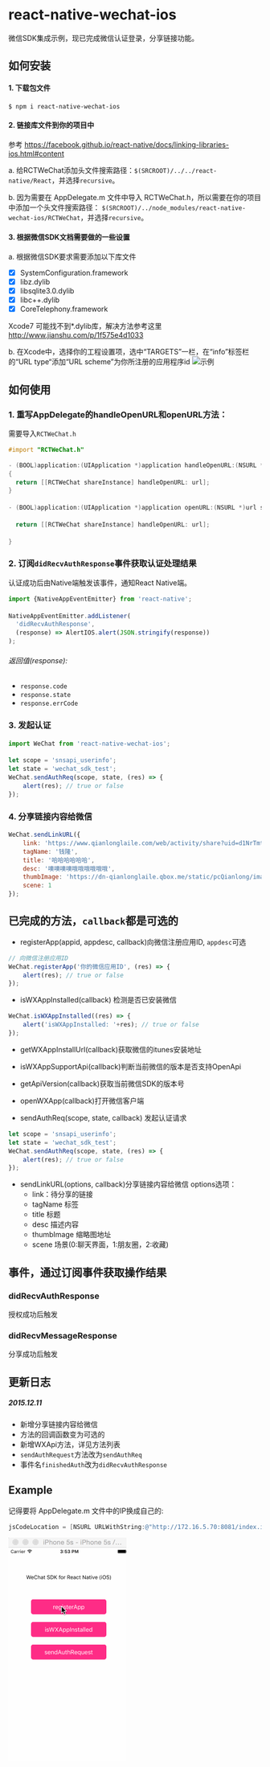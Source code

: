 # react-native-wechat-ios
微信SDK集成示例，现已完成微信认证登录，分享链接功能。

## 如何安装

#### 1. 下载包文件
```
$ npm i react-native-wechat-ios
```

#### 2. 链接库文件到你的项目中
参考 https://facebook.github.io/react-native/docs/linking-libraries-ios.html#content

a. 给RCTWeChat添加头文件搜索路径：`$(SRCROOT)/../../react-native/React`，并选择`recursive`。

b. 因为需要在 AppDelegate.m 文件中导入 RCTWeChat.h，所以需要在你的项目中添加一个头文件搜索路径：
`$(SRCROOT)/../node_modules/react-native-wechat-ios/RCTWeChat`，并选择`recursive`。


#### 3. 根据微信SDK文档需要做的一些设置
a. 根据微信SDK要求需要添加以下库文件
  - [x] SystemConfiguration.framework   
  - [x] libz.dylib
  - [x] libsqlite3.0.dylib
  - [x] libc++.dylib
  - [x] CoreTelephony.framework

Xcode7 可能找不到*.dylib库，解决方法参考这里
http://www.jianshu.com/p/1f575e4d1033

b. 在Xcode中，选择你的工程设置项，选中“TARGETS”一栏，在“info”标签栏的“URL type“添加“URL scheme”为你所注册的应用程序id
![示例](https://res.wx.qq.com/open/zh_CN/htmledition/res/img/pic/app-access-guide/ios/image0042168b9.jpg)

## 如何使用

### 1. 重写AppDelegate的handleOpenURL和openURL方法：

需要导入`RCTWeChat.h`
```objective-c
#import "RCTWeChat.h"
```

```objective-c
- (BOOL)application:(UIApplication *)application handleOpenURL:(NSURL *)url
{
  return [[RCTWeChat shareInstance] handleOpenURL: url];
}

- (BOOL)application:(UIApplication *)application openURL:(NSURL *)url sourceApplication:(NSString *)sourceApplication annotation:(id)annotation {
  
  return [[RCTWeChat shareInstance] handleOpenURL: url];
  
}

```

### 2. 订阅`didRecvAuthResponse`事件获取认证处理结果
认证成功后由Native端触发该事件，通知React Native端。

```javascript
import {NativeAppEventEmitter} from 'react-native';

NativeAppEventEmitter.addListener(
  'didRecvAuthResponse',
  (response) => AlertIOS.alert(JSON.stringify(response))
);

```
###### 返回值(response):
* `response.code`
* `response.state`
* `response.errCode`

### 3. 发起认证
```javascript
import WeChat from 'react-native-wechat-ios';

let scope = 'snsapi_userinfo';
let state = 'wechat_sdk_test'; 
WeChat.sendAuthReq(scope, state, (res) => {
    alert(res); // true or false
});
```

### 4. 分享链接内容给微信
```javascript
WeChat.sendLinkURL({
    link: 'https://www.qianlonglaile.com/web/activity/share?uid=d1NrTmtrdVNFNzVmelVCQitpaEZxZz09&date=1449818774&from=groupmessage&isappinstalled=0#!/',
    tagName: '钱隆',
    title: '哈哈哈哈哈哈',
    desc: '噢噢噢噢哦哦哦哦哦哦',
    thumbImage: 'https://dn-qianlonglaile.qbox.me/static/pcQianlong/images/buy_8e82463510d2c7988f6b16877c9a9e39.png',
    scene: 1
});
```

## 已完成的方法，`callback`都是可选的
- registerApp(appid, appdesc, callback)向微信注册应用ID, `appdesc`可选
```javascript
// 向微信注册应用ID
WeChat.registerApp('你的微信应用ID', (res) => {
    alert(res); // true or false
});
```
- isWXAppInstalled(callback) 检测是否已安装微信
```javascript
WeChat.isWXAppInstalled((res) => {
    alert('isWXAppInstalled: '+res); // true or false
});
```

- getWXAppInstallUrl(callback)获取微信的itunes安装地址

- isWXAppSupportApi(callback)判断当前微信的版本是否支持OpenApi

- getApiVersion(callback)获取当前微信SDK的版本号

- openWXApp(callback)打开微信客户端

- sendAuthReq(scope, state, callback) 发起认证请求
```javascript
let scope = 'snsapi_userinfo';
let state = 'wechat_sdk_test'; 
WeChat.sendAuthReq(scope, state, (res) => {
    alert(res); // true or false
});
```

- sendLinkURL(options, callback)分享链接内容给微信
options选项：
    * link：待分享的链接
    * tagName 标签
    * title 标题
    * desc 描述内容
    * thumbImage 缩略图地址
    * scene 场景(0:聊天界面，1:朋友圈，2:收藏)

## 事件，通过订阅事件获取操作结果
### didRecvAuthResponse
授权成功后触发

### didRecvMessageResponse 
分享成功后触发

## 更新日志
##### 2015.12.11
* 新增分享链接内容给微信
* 方法的回调函数变为可选的
* 新增WXApi方法，详见方法列表
* `sendAuthRequest`方法改为`sendAuthReq`
* 事件名`finishedAuth`改为`didRecvAuthResponse`

## Example
记得要将 AppDelegate.m 文件中的IP换成自己的:

```Objective-c
jsCodeLocation = [NSURL URLWithString:@"http://172.16.5.70:8081/index.ios.bundle?platform=ios&dev=true"];
```

![截图](./demo.gif)

